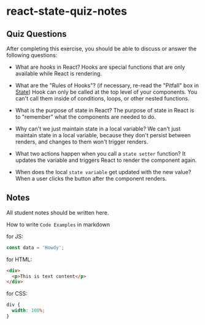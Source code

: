 # react-state-quiz-notes

## Quiz Questions

After completing this exercise, you should be able to discuss or answer the following questions:

- What are _hooks_ in React?
  Hooks are special functions that are only available while React is rendering.

- What are the "Rules of Hooks"? (if necessary, re-read the "Pitfall" box in [State](https://react.dev/learn/state-a-components-memory))
  Hook can only be called at the top level of your components. You can't call them inside of conditions, loops, or other nested functions.

- What is the purpose of state in React?
  The purpose of state in React is to "remember" what the components are needed to do.

- Why can't we just maintain state in a local variable?
  We can't just maintain state in a local variable, because they don't persist between renders, and changes to them won't trigger renders.

- What two actions happen when you call a `state setter` function?
  It updates the variable and triggers React to render the component again.

- When does the local `state variable` get updated with the new value?
  When a user clicks the button after the component renders.

## Notes

All student notes should be written here.

How to write `Code Examples` in markdown

for JS:

```javascript
const data = 'Howdy';
```

for HTML:

```html
<div>
  <p>This is text content</p>
</div>
```

for CSS:

```css
div {
  width: 100%;
}
```
